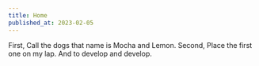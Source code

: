 ```yaml
---
title: Home
published_at: 2023-02-05
---
```


First, Call the dogs that name is Mocha and Lemon. 
Second, Place the first one on my lap.
And to develop and develop.
